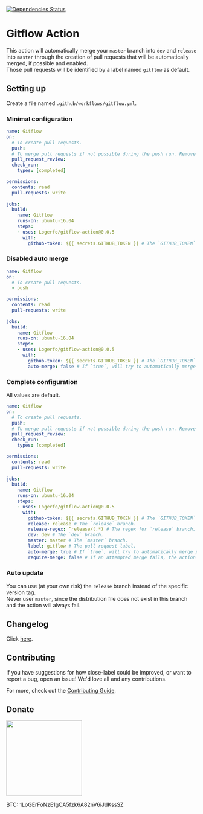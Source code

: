 [![Dependencies Status](https://david-dm.org/logerfo/gitflow-action/dev-status.svg)](https://david-dm.org/logerfo/gitflow-action?type=dev)

# Gitflow Action
This action will automatically merge your `master` branch into `dev` and `release` into `master` through the creation of pull requests that will be automatically merged, if possible and enabled.  
Those pull requests will be identified by a label named `gitflow` as default.

## Setting up
Create a file named `.github/workflows/gitflow.yml`.

### Minimal configuration
```yml
name: Gitflow
on: 
  # To create pull requests.
  push:
  # To merge pull requests if not possible during the push run. Remove if `auto-merge` is `false`.
  pull_request_review:
  check_run:
    types: [completed]

permissions:
  contents: read
  pull-requests: write
  
jobs:
  build:
    name: Gitflow
    runs-on: ubuntu-16.04
    steps:
    - uses: Logerfo/gitflow-action@0.0.5
      with:
        github-token: ${{ secrets.GITHUB_TOKEN }} # The `GITHUB_TOKEN` secret.
```

### Disabled auto merge
```yml
name: Gitflow
on: 
  # To create pull requests.
  - push 

permissions:
  contents: read
  pull-requests: write
  
jobs:
  build:
    name: Gitflow
    runs-on: ubuntu-16.04
    steps:
    - uses: Logerfo/gitflow-action@0.0.5
      with:
        github-token: ${{ secrets.GITHUB_TOKEN }} # The `GITHUB_TOKEN` secret.
        auto-merge: false # If `true`, will try to automatically merge the pull requests.
```

### Complete configuration
All values are default.
```yml
name: Gitflow
on: 
  # To create pull requests.
  push:
  # To merge pull requests if not possible during the push run. Remove if `auto-merge` is `false`.
  pull_request_review:
  check_run:
    types: [completed]

permissions:
  contents: read
  pull-requests: write
  
jobs:
  build:
    name: Gitflow
    runs-on: ubuntu-16.04
    steps:
    - uses: Logerfo/gitflow-action@0.0.5
      with:
        github-token: ${{ secrets.GITHUB_TOKEN }} # The `GITHUB_TOKEN` secret.
        release: release # The `release` branch.
        release-regex: ^release/(.*) # The regex for `release` branch.
        dev: dev # The `dev` branch.
        master: master # The `master` branch.
        label: gitflow # The pull request label.
        auto-merge: true # If `true`, will try to automatically merge pull requests. Can also be set to `pull_request_review`, `check_run`, `push`, or a comma-separated combination of these values to only merge when handling the named events.
        require-merge: false # If an attempted merge fails, the action is considered to have failed.
```

### Auto update
You can use (at your own risk) the `release` branch instead of the specific version tag.  
Never user `master`, since the distribution file does not exist in this branch and the action will always fail.

## Changelog
Click [here](CHANGELOG.md).

## Contributing
If you have suggestions for how close-label could be improved, or want to report a bug, open an issue! We'd love all and any contributions.

For more, check out the [Contributing Guide](CONTRIBUTING.md).

## Donate

<img src="https://i.imgur.com/ndlBtuX.png" width="200">

BTC: 1LoGErFoNzE1gCA5fzk6A82nV6iJdKssSZ
